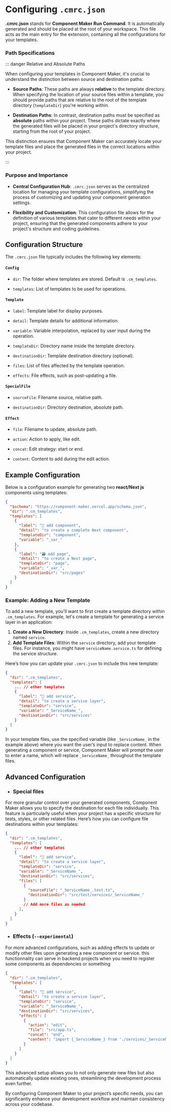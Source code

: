 #  Configuring `.cmrc.json`

**.cmrc.json** stands for **Component Maker Run Command**. It is automatically generated and should be placed at the root of your workspace. This file acts as the main entry for the extension, containing all the configurations for your templates.

### Path Specifications

::: danger Relative and Absolute Paths

When configuring your templates in Component Maker, it's crucial to understand the distinction between source and destination paths:

- **Source Paths**: These paths are always **relative** to the template directory. When specifying the location of your source files within a template, you should provide paths that are relative to the root of the template directory (`templateDir`) you're working within.

- **Destination Paths**: In contrast, destination paths must be specified as **absolute** paths within your project. These paths dictate exactly where the generated files will be placed in your project's directory structure, starting from the root of your project.

This distinction ensures that Component Maker can accurately locate your template files and place the generated files in the correct locations within your project.

:::

### Purpose and Importance

- **Central Configuration Hub**: `.cmrc.json` serves as the centralized location for managing your template configurations, simplifying the process of customizing and updating your component generation settings.

- **Flexibility and Customization**: This configuration file allows for the definition of various templates that cater to different needs within your project, ensuring that the generated components adhere to your project's structure and coding guidelines.

## Configuration Structure

The `.cmrc.json` file typically includes the following key elements:

#### `Config`

- `dir`: The folder where templates are stored. Default is `.cm_templates`.

- `templates`: List of templates to be used for operations.

#### `Template`

- `label`: Template label for display purposes.

- `detail`: Template details for additional information.

- `variable`: Variable interpolation, replaced by user input during the operation.

- `templateDir`: Directory name inside the template directory.

- `destinationDir`: Template destination directory (optional).

- `files`: List of files affected by the template operation.

- `effects`: File effects, such as post-updating a file.

#### `SpecialFile`

- `sourceFile`: Filename source, relative path.

- `destinationDir`: Directory destination, absolute path.

#### `Effect`

- `file`: Filename to update, absolute path.

- `action`: Action to apply, like edit.

- `concat`: Edit strategy: start or end.

- `content`: Content to add during the edit action.


## Example Configuration

Below is a configuration example for generating two **react/Next js** components using templates:
```json
{
  "$schema": "https://component-maker.vercel.app/schema.json",
  "dir": ".cm_templates",
  "templates": [
    {
      "label": "📄 add component",
      "detail": "to create a complete Next component",
      "templateDir": "component",
      "variable": "_var_"
    },
    {
      "label": "🗃️ add page",
      "detail": "to create a Next page",
      "templateDir": "page",
      "variable": "_var_",
      "destinationDir": "src/pages"
    }
  ]
}
```

### Example: Adding a New Template

To add a new template, you'll want to first create a template directory within `.cm_templates`. For example, let's create a template for generating a service layer in an application:

1. **Create a New Directory**: Inside `.cm_templates`, create a new directory named `service`.
2. **Add Template Files**: Within the `service` directory, add your template files. For instance, you might have `serviceName.service.ts` for defining the service structure.

Here’s how you can update your `.cmrc.json` to include this new template:

```json
{
  "dir": ".cm_templates",
  "templates": [
    ... // other templates
    {
      "label": "🔧 add service",
      "detail": "to create a service layer",
      "templateDir": "service",
      "variable": "_ServiceName_",
      "destinationDir": "src/services"
    }
  ]
}
```


In your template files, use the specified variable (like `_ServiceName_` in the example above) where you want the user’s input to replace content. When generating a component or service, Component Maker will prompt the user to enter a name, which will replace `_ServiceName_` throughout the template files.

## Advanced Configuration
- ### Special files
For more granular control over your generated components, Component Maker allows you to specify the destination for each file individually. This feature is particularly useful when your project has a specific structure for tests, styles, or other related files. Here’s how you can configure file destinations within your templates:

```json
{
  "dir": ".cm_templates",
  "templates": [
    ... // other templates
    {
      "label": "🔧 add service",
      "detail": "to create a service layer",
      "templateDir": "service",
      "variable": "_ServiceName_",
      "destinationDir": "src/services",
      "files": [
        {
          "sourceFile": "_ServiceName_.test.ts",
          "destinationDir": "src/test/services/_ServiceName_"
        }
        // Add more files as needed
      ],
    }
  ]
}
```
- ### Effects (`--experimental`)
For more advanced configurations, such as adding effects to update or modify other files upon generating a new component or service.
this functionnality can serve in backend projects when you need to register some components as dependencies or something 

```json
{
  "dir": ".cm_templates",
  "templates": [
    {
      "label": "🔧 add service",
      "detail": "to create a service layer",
      "templateDir": "service",
      "variable": "_ServiceName_",
      "destinationDir": "src/services",
      "effects": [
        {
          "action": "edit",
          "file": "src/app.ts",
          "concat": "end",
          "content": "import {_ServiceName_} from './services/_ServiceName_.service';"
        }
      ]
    }
  ]
}
```

This advanced setup allows you to not only generate new files but also automatically update existing ones, streamlining the development process even further.

By configuring Component Maker to your project’s specific needs, you can significantly enhance your development workflow and maintain consistency across your codebase.

